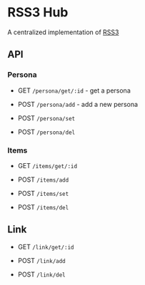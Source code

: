 # RSS3 Hub

A centralized implementation of [RSS3](https://github.com/NaturalSelectionLabs/RSS3)

## API

### Persona

- GET `/persona/get/:id` - get a persona

- POST `/persona/add` - add a new persona

- POST `/persona/set`

- POST `/persona/del`

### Items

- GET `/items/get/:id`

- POST `/items/add`

- POST `/items/set`

- POST `/items/del`

## Link

- GET `/link/get/:id`

- POST `/link/add`

- POST `/link/del`
